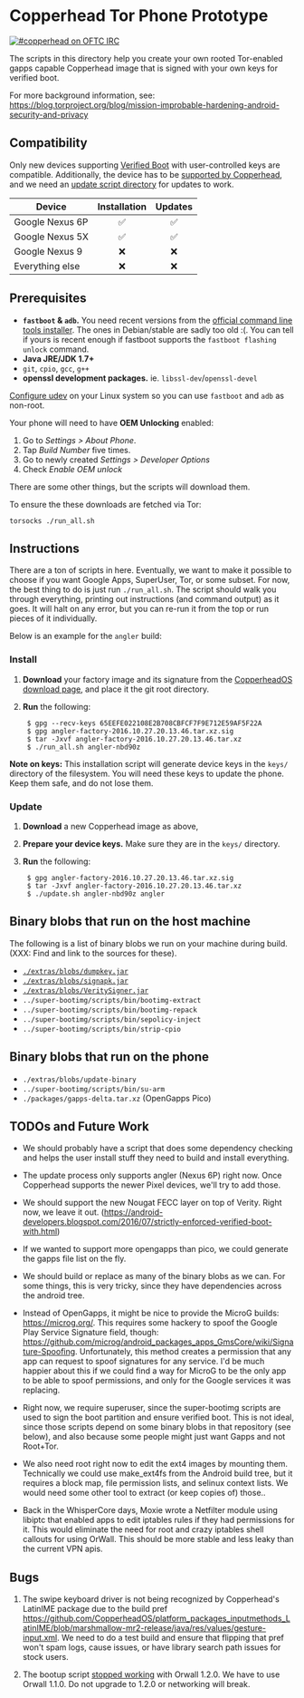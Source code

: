 # Copperhead Tor Phone Prototype
[![#copperhead on OFTC IRC](http://img.shields.io/badge/oftc-join%20%23copperhead-green.svg?style=flat)](https://kiwiirc.com/client/irc.oftc.net/copperhead)

The scripts in this directory help you create your own rooted Tor-enabled
gapps capable Copperhead image that is signed with your own keys for verified
boot.

For more background information, see:
https://blog.torproject.org/blog/mission-improbable-hardening-android-security-and-privacy

## Compatibility

Only new devices supporting [Verified
Boot](https://source.android.com/security/verifiedboot/) with
user-controlled keys are compatible. Additionally, the device has to be
[supported by Copperhead](https://copperhead.co/android/downloads), and
we need an [update script directory](extras/angler) for updates to work.


| Device            | Installation       | Updates           |
|-------------------|:------------------:|:-----------------:|
| Google Nexus 6P   | :white_check_mark: | :white_check_mark:|
| Google Nexus 5X   | :white_check_mark: | :white_check_mark:|
| Google Nexus 9    | :x:                | :x:               |
| Everything else   | :x:                | :x:               |


## Prerequisites

* **`fastboot` & `adb`.** You need recent versions from the [official
  command line tools installer][cli-download]. The ones in
Debian/stable are sadly too old :(. You can tell if yours is recent
enough if fastboot supports the `fastboot flashing unlock` command.
* **Java JRE/JDK 1.7+**
* `git`, `cpio`, `gcc`, `g++`
* **openssl development packages.** ie. `libssl-dev`/`openssl-devel`

[Configure udev][udev-configuration] on your Linux system so you can use 
`fastboot` and `adb` as non-root.

Your phone will need to have **OEM Unlocking** enabled:

1. Go to *Settings > About Phone*.
2. Tap *Build Number* five times.
3. Go to newly created *Settings > Developer Options*
4. Check *Enable OEM unlock*

There are some other things, but the scripts will download them.

To ensure the these downloads are fetched via Tor:

    torsocks ./run_all.sh

## Instructions

There are a ton of scripts in here. Eventually, we want to make it possible to
choose if you want Google Apps, SuperUser, Tor, or some subset. For now, the
best thing to do is just run `./run_all.sh`. The script should walk you through
everything, printing out instructions (and command output) as it goes. It will
halt on any error, but you can re-run it from the top or run pieces of it
individually.

Below is an example for the `angler` build:

### Install

1. **Download** your factory image and its signature from
the [CopperheadOS download page][copperhead-download], and place it the
git root directory.
2. **Run** the following:

        $ gpg --recv-keys 65EEFE022108E2B708CBFCF7F9E712E59AF5F22A
        $ gpg angler-factory-2016.10.27.20.13.46.tar.xz.sig
        $ tar -Jxvf angler-factory-2016.10.27.20.13.46.tar.xz
        $ ./run_all.sh angler-nbd90z

**Note on keys:** This installation script will generate device keys in
the `keys/` directory of the filesystem. You will need these keys to
update the phone. Keep them safe, and do not lose them.

### Update

1. **Download** a new Copperhead image as above,
2. **Prepare your device keys.** Make sure they are in the `keys/`
   directory.
3. **Run** the following:

        $ gpg angler-factory-2016.10.27.20.13.46.tar.xz.sig
        $ tar -Jxvf angler-factory-2016.10.27.20.13.46.tar.xz
        $ ./update.sh angler-nbd90z angler

## Binary blobs that run on the host machine

The following is a list of binary blobs we run on your machine during build.
(XXX: Find and link to the sources for these).

* [`./extras/blobs/dumpkey.jar`](https://android.googlesource.com/platform/bootable/recovery.git/+/master/tools/dumpkey)
* [`./extras/blobs/signapk.jar`](https://android.googlesource.com/platform/build.git/+/master/tools/signapk/)
* [`./extras/blobs/VeritySigner.jar`](https://android.googlesource.com/platform/system/extras/+/master/verity)
* `../super-bootimg/scripts/bin/bootimg-extract`
* `../super-bootimg/scripts/bin/bootimg-repack`
* `../super-bootimg/scripts/bin/sepolicy-inject`
* `../super-bootimg/scripts/bin/strip-cpio`

## Binary blobs that run on the phone

* `./extras/blobs/update-binary`
* `../super-bootimg/scripts/bin/su-arm`
* `./packages/gapps-delta.tar.xz` (OpenGapps Pico)

## TODOs and Future Work

* We should probably have a script that does some dependency checking and
helps the user install stuff they need to build and install everything.

* The update process only supports angler (Nexus 6P) right now. Once
  Copperhead supports the newer Pixel devices, we'll try to add those.

* We should support the new Nougat FECC layer on top of Verity. Right now, we
  leave it out.
  (https://android-developers.blogspot.com/2016/07/strictly-enforced-verified-boot-with.html)

* If we wanted to support more opengapps than pico, we could generate the
gapps file list on the fly.

* We should build or replace as many of the binary blobs as we can. For some
things, this is very tricky, since they have dependencies across the android
tree.

* Instead of OpenGapps, it might be nice to provide the MicroG builds: https://microg.org/. This requires some hackery to spoof the Google Play Service Signature field, though: https://github.com/microg/android_packages_apps_GmsCore/wiki/Signature-Spoofing. Unfortunately, this method creates a permission that any app can request to spoof signatures for any service. I'd be much happier about this if we could find a way for MicroG to be the only app to be able to spoof permissions, and only for the Google services it was replacing.

* Right now, we require superuser, since the super-bootimg scripts are used to
sign the boot partition and ensure verified boot. This is not ideal, since
those scripts depend on some binary blobs in that repository (see below), and
also because some people might just want Gapps and not Root+Tor.

* We also need root right now to edit the ext4 images by mounting them.
Technically we could use make_ext4fs from the Android build tree, but it
requires a block map, file permission lists, and selinux context lists. We
would need some other tool to extract (or keep copies of) those..

* Back in the WhisperCore days, Moxie wrote a Netfilter module using libiptc
that enabled apps to edit iptables rules if they had permissions for it. This
would eliminate the need for root and crazy iptables shell callouts for using
OrWall. This should be more stable and less leaky than the current VPN apis.

## Bugs

1. The swipe keyboard driver is not being recognized by Copperhead's LatinIME
package due to the build pref
https://github.com/CopperheadOS/platform_packages_inputmethods_LatinIME/blob/marshmallow-mr2-release/java/res/values/gesture-input.xml.
We need to do a test build and ensure that flipping that pref won't spam logs,
cause issues, or have library search path issues for stock users.

2. The bootup script [stopped working](https://github.com/EthACKdotOrg/orWall/issues/121) with Orwall
1.2.0. We have to use Orwall 1.1.0. Do not upgrade to 1.2.0 or networking will
break.

<!-- Links -->
   [cli-download]:        https://developer.android.com/studio/index.html#linux-bundle
   [copperhead-download]: https://copperhead.co/android/downloads
   [udev-configuration]: https://developer.android.com/studio/run/device.html

